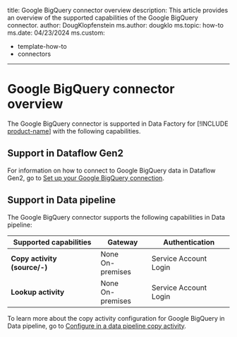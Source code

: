 title: Google BigQuery connector overview
description: This article provides an overview of the supported capabilities of the Google BigQuery connector.
author: DougKlopfenstein
ms.author: dougklo
ms.topic: how-to
ms.date: 04/23/2024
ms.custom:
  - template-how-to
  - connectors
---

# Google BigQuery connector overview

The Google BigQuery connector is supported in Data Factory for [!INCLUDE [product-name](../includes/product-name.md)] with the following capabilities.


## Support in Dataflow Gen2

For information on how to connect to Google BigQuery data in Dataflow Gen2, go to [Set up your Google BigQuery connection](connector-google-bigquery.md).

## Support in Data pipeline

The Google BigQuery connector supports the following capabilities in Data pipeline:

| Supported capabilities | Gateway | Authentication |
| --- | --- | ---|
| **Copy activity (source/-)** | None<br>On-premises | Service Account Login |
| **Lookup activity** | None<br>On-premises | Service Account Login |

To learn more about the copy activity configuration for Google BigQuery in Data pipeline, go to [Configure in a data pipeline copy activity](connector-google-bigquery-copy-activity.md).


